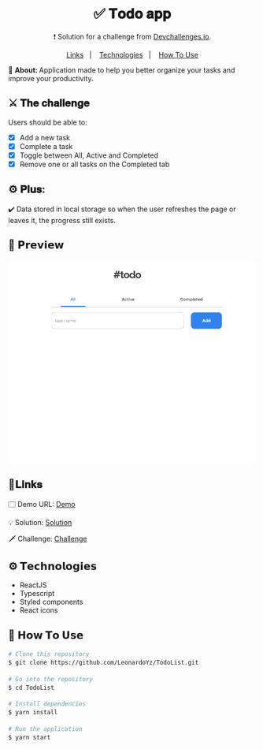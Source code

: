 <div>
  <h1 align="center">✅ 𝐓𝐨𝐝𝐨 𝐚𝐩𝐩</h1>
  <p align="center">
  ❗ Solution for a challenge from <a href="http://devchallenges.io" target="_blank">Devchallenges.io</a>.
  </p>
</div>

<div align="center">
  <a href="#links">Links</a>&nbsp;&nbsp;&nbsp;|&nbsp;&nbsp;&nbsp;
  <a href="#technologies">Technologies</a>&nbsp;&nbsp;&nbsp;|&nbsp;&nbsp;&nbsp;
  <a href="#how-to-use">How To Use</a>
</div>

<div>
  <p>🔎 <strong>About: </strong>Application made to help you better organize your tasks and improve your productivity.</p>
</div>

<div>
  <h2>⚔️ 𝐓𝐡𝐞 𝐜𝐡𝐚𝐥𝐥𝐞𝐧𝐠𝐞</h2>
  <p>Users should be able to:</p>

  - [x] Add a new task
  - [x] Complete a task
  - [x] Toggle between All, Active and Completed
  - [x] Remove one or all tasks on the Completed tab
</div>

<div>
  <h2>⚙️ 𝐏𝐥𝐮𝐬:</h2>
  <p>✔️ Data stored in local storage so when the user refreshes the page or leaves it, the progress still exists.</p>
</div>

<div>
  <h2>👀 𝗣𝗿𝗲𝘃𝗶𝗲𝘄</h2>
  <img src="./readme-files/preview.gif">
</div>

<div>
  <h2 id="links">🔗𝐋𝐢𝐧𝐤𝐬</h2>
  <p>🗔 Demo URL: <a href="" target="_blank">Demo</a></p>
  <p>💡 Solution: <a href="" target="_blank">Solution</a></p>
  <p>🗡️ Challenge: <a href="" target="_blank">Challenge</a></p>
</div>

<h2 id="technologies">⚙️ 𝗧𝗲𝗰𝗵𝗻𝗼𝗹𝗼𝗴𝗶𝗲𝘀</h2>

<ul>
  <li>ReactJS</li>
  <li>Typescript</li>
  <li>Styled components</li>
  <li>React icons</li>
</ul>

<h2 id="how-to-use">📌 𝗛𝗼𝘄 𝗧𝗼 𝗨𝘀𝗲</h2>

```bash
# Clone this repository
$ git clone https://github.com/LeonardoYz/TodoList.git

# Go into the repository
$ cd TodoList

# Install dependencies
$ yarn install

# Run the application
$ yarn start
```